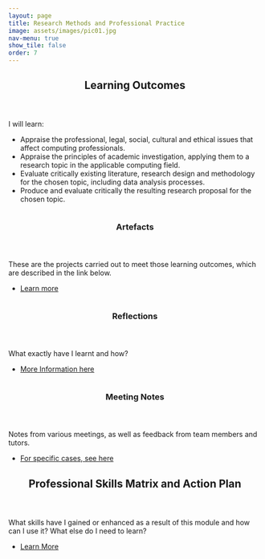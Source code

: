 ```yaml
---
layout: page
title: Research Methods and Professional Practice
image: assets/images/pic01.jpg
nav-menu: true
show_tile: false
order: 7
---
```


<!-- Main -->
<div id="main" class="alt">
						<!-- One -->
							<section id="one">
								<div class="inner">
									<header class="major">
										<h2>Learning Outcomes</h2>
									</header>
									<p>I will learn:</p>
									<ul>
										<li>Appraise the professional, legal, social, cultural and ethical issues that affect computing professionals.</li>
										<li>Appraise the principles of academic investigation, applying them to a research topic in the applicable computing field.</li>
										<li>Evaluate critically existing literature, research design and methodology for the chosen topic, including data analysis processes.</li>
										<li>Produce and evaluate critically the resulting research proposal for the chosen topic.</li>
									</ul>
								</div>
							</section>
						<!-- Two -->
							<section id="two" class="spotlights">
								<section>
									<a href="generic.html" class="image">
										<img src="images/pic08.jpg" alt="" data-position="center center">
									</a>
									<div class="content">
										<div class="inner">
											<header class="major">
												<h3>Artefacts</h3>
											</header>
											<p>These are the projects carried out to meet those learning outcomes, which are described in the link below.</p>
											<ul class="actions">
												<li><a href="generic.html" class="button">Learn more</a></li>
											</ul>
										</div>
									</div>
								</section>
								<section>
									<a href="generic.html" class="image">
										<img src="images/pic09.jpg" alt="" data-position="top center">
									</a>
									<div class="content">
										<div class="inner">
											<header class="major">
												<h3>Reflections</h3>
											</header>
											<p>What exactly have I learnt and how?</p>
											<ul class="actions">
												<li><a href="generic.html" class="button">More Information here</a></li>
											</ul>
										</div>
									</div>
								</section>
								<section>
									<a href="generic.html" class="image">
										<img src="images/pic10.jpg" alt="" data-position="25% 25%">
									</a>
									<div class="content">
										<div class="inner">
											<header class="major">
												<h3>Meeting Notes</h3>
											</header>
											<p>Notes from various meetings, as well as feedback from team members and tutors.</p>
											<ul class="actions">
												<li><a href="generic.html" class="button">For specific cases, see here</a></li>
											</ul>
										</div>
									</div>
								</section>
							</section>
						<!-- Three -->
							<section id="three">
								<div class="inner">
									<header class="major">
										<h2>Professional Skills Matrix and Action Plan</h2>
									</header>
									<p>What skills have I gained or enhanced as a result of this module and how can I use it?  What else do I need to learn?</p>
									<ul class="actions">
										<li><a href="generic.html" class="button next">Learn More</a></li>
									</ul>
								</div>
							</section>
</div>
